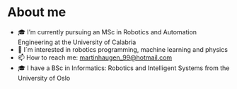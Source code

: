 # About me 

- 🎓 I’m currently pursuing an MSc in Robotics and Automation Engineering at the University of Calabria
- 🔭 I´m interested in robotics programming, machine learning and physics
- 📫 How to reach me: martinhaugen_99@hotmail.com
- 🎓 I have a BSc in Informatics: Robotics and Intelligent Systems from the University of Oslo
